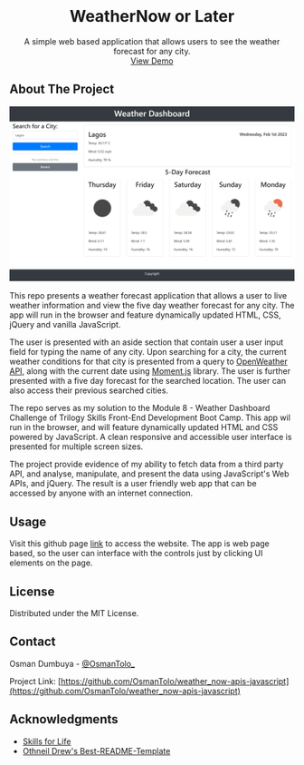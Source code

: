 <br />
<div align="center">
  <h1 align="center">WeatherNow or Later</h1>
  <p align="center">
    A simple web based application that allows users to see the weather forecast for any city.
    <br />
    <a href="https://osmantolo.github.io/weather_now-apis-javascript/">View Demo</a>
  </p>
</div>

## About The Project

![Screenshot of the webpage](./assets/images/weather_now.png)

This repo presents a weather forecast application that allows a user to live weather information and view the five day weather forecast for any city. The app will run in the browser and feature dynamically updated HTML, CSS, jQuery and vanilla JavaScript.

The user is presented with an aside section that contain user a user input field for typing the name of any city. Upon searching for a city, the current weather conditions for that city is presented from a query to [OpenWeather API](https://openweathermap.org/api), along with the current date using [Moment.js](https://momentjs.com/) library. The user is further presented with a five day forecast for the searched location. The user can also access their previous searched cities.

The repo serves as my solution to the Module 8 - Weather Dashboard Challenge of Trilogy Skills Front-End Development Boot Camp. This app wil run in the browser, and will feature dynamically updated HTML and CSS powered by JavaScript. A clean responsive and accessible user interface is presented for multiple screen sizes.

The project provide evidence of my ability to fetch data from a third party API, and analyse, manipulate, and present the data using JavaScript's Web APIs, and jQuery. The result is a user friendly web app that can be accessed by anyone with an internet connection.

## Usage

Visit this github page [link](https://github.com/OsmanTolo/weather_now-apis-javascript) to access the website. The app is web page based, so the user can interface with the controls just by clicking UI elements on the page.

## License

Distributed under the MIT License.

## Contact

Osman Dumbuya - [@OsmanTolo\_](https://twitter.com/OsmanTolo_)

Project Link: [https://github.com/OsmanTolo/weather_now-apis-javascript](https://github.com/OsmanTolo/weather_now-apis-javascript)

## Acknowledgments

- [Skills for Life](https://skillsforlife.campaign.gov.uk/courses/skills-bootcamps/)
- [Othneil Drew's Best-README-Template](https://github.com/othneildrew/Best-README-Template)
